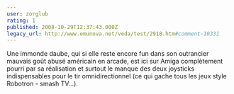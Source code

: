 ```yaml
---
user: zorglub
rating: 1
published: 2008-10-29T12:37:43.000Z
legacy_url: http://www.emunova.net/veda/test/2918.htm#comment-10331
---
```

Une immonde daube, qui si elle reste encore fun dans son outrancier mauvais goût abusé américain en arcade, est ici sur Amiga complètement pourri par sa réalisation et surtout le manque des deux joysticks indispensables pour le tir omnidirectionnel (ce qui gache tous les jeux style Robotron - smash TV...).